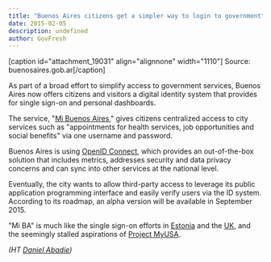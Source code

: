 ```yaml
---
title: "Buenos Aires citizens get a simpler way to login to government"
date: 2015-02-05
description: undefined
author: GovFresh
---
```


[caption id="attachment_19031" align="alignnone" width="1110"] Source: buenosaires.gob.ar[/caption]

As part of a broad effort to simplify access to government services, Buenos Aires now offers citizens and visitors a digital identity system that provides for single sign-on and personal dashboards.

The service, "<a href="http://www.buenosaires.gob.ar/baid/">Mi Buenos Aires</a>," gives citizens centralized access to city services such as "appointments for health services, job opportunities and social benefits" via one username and password.

Buenos Aires is using <a href="http://openid.net/connect/">OpenID Connect</a>, which provides an out-of-the-box solution that includes metrics, addresses security and data privacy concerns and can sync into other services at the national level. 

Eventually, the city wants to allow third-party access to leverage its public application programming interface and easily verify users via the ID system. According to its roadmap, an alpha version will be available in September 2015.

"Mi BA" is much like the single sign-on efforts in <a href="http://www.economist.com/news/international/21605923-national-identity-scheme-goes-global-estonia-takes-plunge">Estonia</a> and the <a href="https://gds.blog.gov.uk/category/id-assurance/">UK</a>, and the seemingly stalled aspirations of <a href="http://beta.presidentialinnovation.org/mygov/">Project MyUSA</a>.

<em>(HT <a href="https://twitter.com/dan_abadie">Daniel Abadie</a>)</em>
